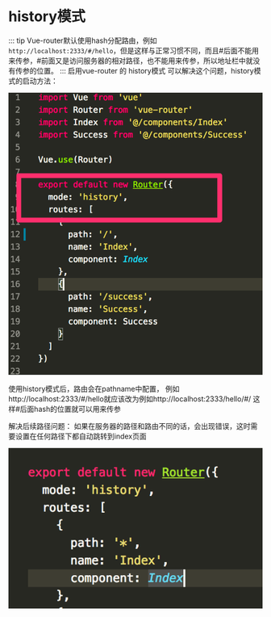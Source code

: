 # history模式

::: tip
Vue-router默认使用hash分配路由，例如``http://localhost:2333/#/hello``，但是这样与正常习惯不同，而且#后面不能用来传参，#前面又是访问服务器的相对路径，也不能用来传参，所以地址栏中就没有传参的位置。
:::
启用vue-router 的 history模式 可以解决这个问题，history模式的启动方法：

![An image](../asset/image/p73.png)

使用history模式后，路由会在pathname中配置，
例如http://localhost:2333/#/hello就应该改为例如http://localhost:2333/hello/#/
这样#后面hash的位置就可以用来传参

解决后续路径问题：
如果在服务器的路径和路由不同的话，会出现错误，这时需要设置在任何路径下都自动跳转到index页面

![An image](../asset/image/p74.png)
